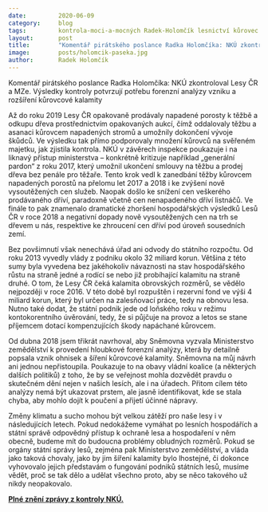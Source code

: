 ```yaml
---
date:         2020-06-09
category:     blog
tags:         kontrola-moci-a-mocných Radek-Holomčík lesnictví kůrovec 
layout:       post
title:        "Komentář pirátského poslance Radka Holomčíka: NKÚ zkontroloval Lesy ČR a MZe. Výsledky kontroly potvrzují potřebu forenzní analýzy vzniku a rozšíření kůrovcové kalamity"
image:        posts/holomcik-paseka.jpg
author:       Radek Holomčík
---  
```


Komentář pirátského poslance Radka Holomčíka: NKÚ zkontroloval Lesy ČR a MZe. Výsledky kontroly potvrzují potřebu forenzní analýzy vzniku a rozšíření kůrovcové kalamity

Až do roku 2019 Lesy ČR opakovaně prodávaly napadené porosty k těžbě a odkupu dřeva prostřednictvím opakovaných aukcí, čímž oddalovaly těžbu a asanaci kůrovcem napadených stromů a umožnily dokončení vývoje škůdců. Ve výsledku tak přímo podporovaly množení kůrovců na svěřeném majetku, jak zjistila kontrola. NKÚ v závěrech inspekce poukazuje i na liknavý přístup ministerstva – konkrétně kritizuje například „generální pardon“ z roku 2017, který umožnil ukončení smlouvy na těžbu a prodej dřeva bez penále pro těžaře. Tento krok vedl k zanedbání těžby kůrovcem napadených porostů na přelomu let 2017 a 2018 i ke zvýšení nově vysoutěžených cen služeb.  Naopak došlo ke snížení cen veškerého prodávaného dříví, paradoxně včetně cen nenapadeného dříví listnáčů. Ve finále to pak znamenalo dramatické zhoršení hospodářských výsledků Lesů ČR v roce 2018 a negativní dopady nově vysoutěžených cen na trh se dřevem u nás, respektive ke zhroucení cen dříví pod úroveň sousedních zemí. 

Bez povšimnutí však nenechává úřad ani odvody do státního rozpočtu. Od roku 2013 vyvedly vlády z podniku okolo 32 miliard korun. Většina z této sumy byla vyvedena bez jakéhokoliv návaznosti na stav hospodářského růstu na straně jedné a rodící se nebo již probíhající kalamitu na straně druhé. O tom, že Lesy ČR čeká kalamita obrovských rozměrů, se vědělo nejpozději v roce 2016. V této době byl rozpuštěn i rezervní fond ve výši 4 miliard korun, který byl určen na zalesňovací práce, tedy na obnovu lesa. Nutno také dodat, že státní podnik jede od loňského roku v režimu kontokorentního úvěrování, tedy, že si půjčuje na provoz a letos se stane příjemcem dotací kompenzujících škody napáchané kůrovcem.

Od dubna 2018 jsem třikrát navrhoval, aby Sněmovna vyzvala Ministerstvo zemědělství k provedení hloubkové forenzní analýzy, která by detailně popsala vznik ohnisek a šíření kůrovcové kalamity. Sněmovna na můj návrh ani jednou nepřistoupila. Poukazuje to na obavy vládní koalice (a některých dalších politiků) z toho, že by se veřejnost mohla dozvědět pravdu o skutečném dění nejen v našich lesích, ale i na úřadech. Přitom cílem této analýzy nemá být ukazovat prstem, ale jasně identifikovat, kde se stala chyba, aby mohlo dojít k poučení a přijetí účinné nápravy. 

Změny klimatu a sucho mohou být velkou zátěží pro naše lesy i v následujících letech. Pokud nedokážeme vymáhat po lesních hospodářích a státní správě odpovědný přístup k ochraně lesa a hospodaření v něm obecně, budeme mít do budoucna problémy obludných rozměrů. Pokud se orgány státní správy lesů, zejména pak Ministerstvo zemědělství, a vláda jako taková chovaly, jako by jim šíření kalamity bylo lhostejné, či dokonce vyhovovalo jejich představám o fungování podniků státních lesů, musíme vědět, proč se tak dělo a udělat všechno proto, aby se něco takového už nikdy neopakovalo. 

**[Plné znění zprávy z kontroly NKÚ.](https://nku.cz/assets/kon-zavery/k19033.pdf)**
